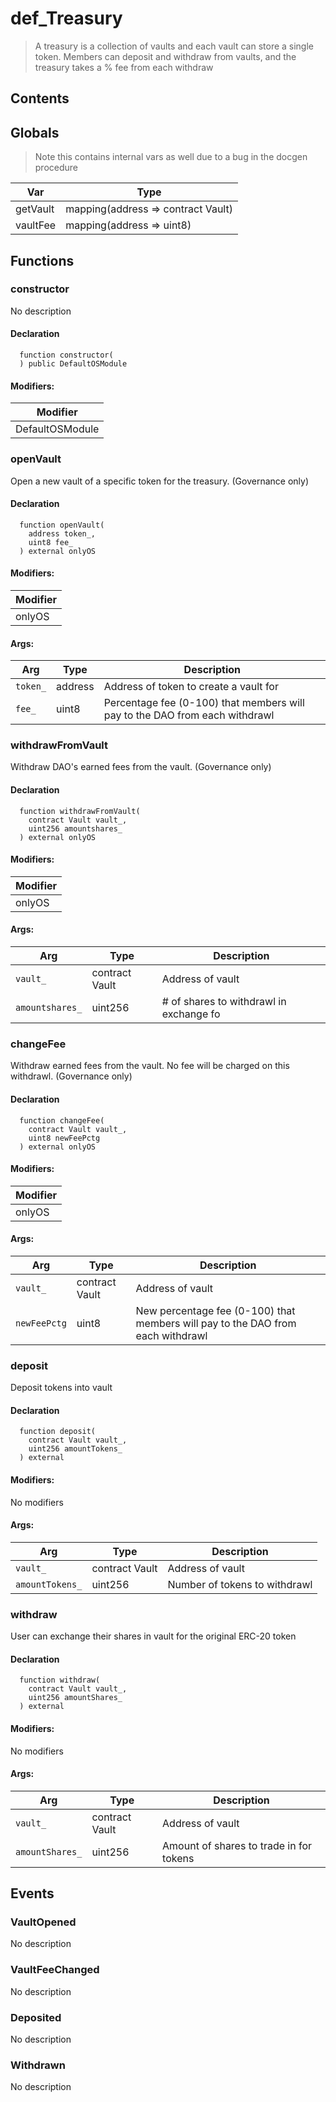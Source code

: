 # def_Treasury



> A treasury is a collection of vaults and each vault can store a single token. Members can deposit and withdraw from vaults, and the treasury takes a % fee from each withdraw

## Contents
<!-- START doctoc -->
<!-- END doctoc -->

## Globals

> Note this contains internal vars as well due to a bug in the docgen procedure

| Var | Type |
| --- | --- |
| getVault | mapping(address => contract Vault) |
| vaultFee | mapping(address => uint8) |



## Functions

### constructor
No description


#### Declaration
```solidity
  function constructor(
  ) public DefaultOSModule
```

#### Modifiers:
| Modifier |
| --- |
| DefaultOSModule |



### openVault
Open a new vault of a specific token for the treasury. (Governance only)



#### Declaration
```solidity
  function openVault(
    address token_,
    uint8 fee_
  ) external onlyOS
```

#### Modifiers:
| Modifier |
| --- |
| onlyOS |

#### Args:
| Arg | Type | Description |
| --- | --- | --- |
|`token_` | address | Address of token to create a vault for
|`fee_` | uint8 | Percentage fee (0-100) that members will pay to the DAO from each withdrawl

### withdrawFromVault
Withdraw DAO's earned fees from the vault. (Governance only)



#### Declaration
```solidity
  function withdrawFromVault(
    contract Vault vault_,
    uint256 amountshares_
  ) external onlyOS
```

#### Modifiers:
| Modifier |
| --- |
| onlyOS |

#### Args:
| Arg | Type | Description |
| --- | --- | --- |
|`vault_` | contract Vault | Address of vault
|`amountshares_` | uint256 | # of shares to withdrawl in exchange fo

### changeFee
Withdraw earned fees from the vault. No fee will be charged on this withdrawl. (Governance only)



#### Declaration
```solidity
  function changeFee(
    contract Vault vault_,
    uint8 newFeePctg
  ) external onlyOS
```

#### Modifiers:
| Modifier |
| --- |
| onlyOS |

#### Args:
| Arg | Type | Description |
| --- | --- | --- |
|`vault_` | contract Vault | Address of vault
|`newFeePctg` | uint8 | New percentage fee (0-100) that members will pay to the DAO from each withdrawl

### deposit
Deposit tokens into vault



#### Declaration
```solidity
  function deposit(
    contract Vault vault_,
    uint256 amountTokens_
  ) external
```

#### Modifiers:
No modifiers

#### Args:
| Arg | Type | Description |
| --- | --- | --- |
|`vault_` | contract Vault | Address of vault
|`amountTokens_` | uint256 | Number of tokens to withdrawl

### withdraw
User can exchange their shares in vault for the original ERC-20 token



#### Declaration
```solidity
  function withdraw(
    contract Vault vault_,
    uint256 amountShares_
  ) external
```

#### Modifiers:
No modifiers

#### Args:
| Arg | Type | Description |
| --- | --- | --- |
|`vault_` | contract Vault | Address of vault
|`amountShares_` | uint256 | Amount of shares to trade in for tokens



## Events

### VaultOpened
No description

  


### VaultFeeChanged
No description

  


### Deposited
No description

  


### Withdrawn
No description

  


